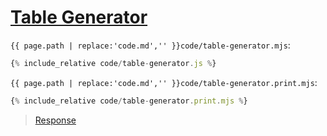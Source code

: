 # [Table Generator](code.zip)

`{{ page.path | replace:'code.md','' }}code/table-generator.mjs`:

```js
{% include_relative code/table-generator.js %}
```

`{{ page.path | replace:'code.md','' }}code/table-generator.print.mjs`:

```js
{% include_relative code/table-generator.print.mjs %}
```

> [Response](response/table-generator.js)
